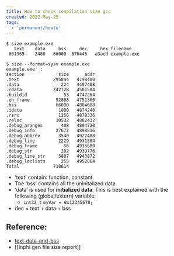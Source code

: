 ```yaml
---
title: How to check compilation size gcc
created: 2022-May-25
tags:
  - 'permanent/howto'
---
```



```shell
$ size example.exe
   text    data     bss     dec     hex filename
 601965    2480   66000  670445   a3aed example.exe

$ size --format=sysv example.exe
example.exe  :
section             size      addr
.text             295844   4198400
.data                224   4497408
.rdata            242728   4501504
.buildid              53   4747264
.eh_frame          52808   4751360
.bss               66000   4804608
.idata              1000   4874240
.rsrc               1256   4878336
.reloc             10532   4882432
.debug_aranges       408   4894720
.debug_info        27672   4898816
.debug_abbrev       3540   4927488
.debug_line         2229   4931584
.debug_frame          56   4935680
.debug_str           202   4939776
.debug_line_str     5807   4943872
.debug_loclists      255   4952064
Total             710614
```

- ‘text’ contain: function, constant.
- The ‘bss’ contains all the uninitalized data.
- ‘data’ is used for **initialized data**. This is best explained with the following (global/extern) variable:
	- `int32_t` `myVar = 0x12345678;`
- dec = text + data + bss


## Reference:
- [text-data-and-bss](https://mcuoneclipse.com/2013/04/14/text-data-and-bss-code-and-data-size-explained/)
- [[Inphi gen file size report]]
